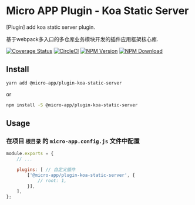 # Micro APP Plugin - Koa Static Server

[Plugin] add koa static server plugin.

基于webpack多入口的多仓库业务模块开发的插件应用框架核心库.

[![Coverage Status][Coverage-img]][Coverage-url]
[![CircleCI][CircleCI-img]][CircleCI-url]
[![NPM Version][npm-img]][npm-url]
[![NPM Download][download-img]][download-url]

[Coverage-img]: https://coveralls.io/repos/github/MicrosApp/MicroApp-Plugin-Koa-Static-Server/badge.svg?branch=master
[Coverage-url]: https://coveralls.io/github/MicrosApp/MicroApp-Plugin-Koa-Static-Server?branch=master
[CircleCI-img]: https://circleci.com/gh/MicrosApp/MicroApp-Plugin-Koa-Static-Server/tree/master.svg?style=svg
[CircleCI-url]: https://circleci.com/gh/MicrosApp/MicroApp-Plugin-Koa-Static-Server/tree/master
[npm-img]: https://img.shields.io/npm/v/@micro-app/plugin-koa-static-server.svg?style=flat-square
[npm-url]: https://npmjs.org/package/@micro-app/plugin-koa-static-server
[download-img]: https://img.shields.io/npm/dm/@micro-app/plugin-koa-static-server.svg?style=flat-square
[download-url]: https://npmjs.org/package/@micro-app/plugin-koa-static-server

## Install

```sh
yarn add @micro-app/plugin-koa-static-server
```

or

```sh
npm install -S @micro-app/plugin-koa-static-server
```

## Usage

### 在项目 `根目录` 的 `micro-app.config.js` 文件中配置

```js
module.exports = {
    // ...

    plugins: [ // 自定义插件
        ['@micro-app/plugin-koa-static-server', {
            // root: 1,
        }],
    ],
};
```
